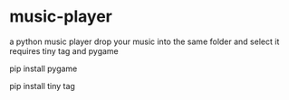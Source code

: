 # music-player
a python music player drop your music into the same folder and select it
requires tiny tag and pygame

pip install pygame

pip install tiny tag
